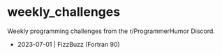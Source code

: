 # weekly_challenges
Weekly programming challenges from the r/ProgrammerHumor Discord.

* 2023-07-01 | FizzBuzz (Fortran 90)
